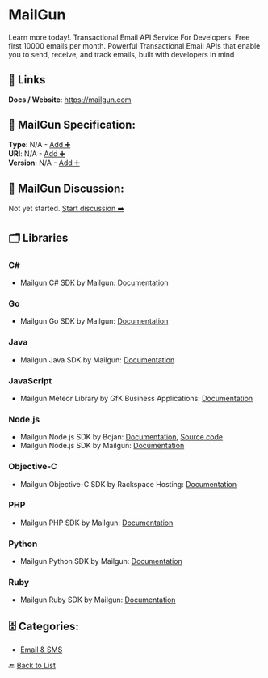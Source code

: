 # MailGun

Learn more today!. Transactional Email API Service For Developers. Free first 10000 emails per month. Powerful Transactional Email APIs that enable you to send, receive, and track emails, built with developers in mind

##  🔗 Links
**Docs / Website**: https://mailgun.com

## 🧬 MailGun Specification:
**Type**: N/A - [Add ➕](https://github.com/apis-list/apis-list/edit/main/apis.yaml#L11789)  
**URI**: N/A - [Add ➕](https://github.com/apis-list/apis-list/edit/main/apis.yaml#L11789)  
**Version**: N/A - [Add ➕](https://github.com/apis-list/apis-list/edit/main/apis.yaml#L11789)

## 💬 MailGun Discussion:
Not yet started. [Start discussion ➡️](https://github.com/apis-list/apis-list/discussions/new)

## 🗂️ Libraries
### C#
- Mailgun C# SDK by Mailgun: [Documentation](https://documentation.mailgun.com/libraries.html#c)
### Go
- Mailgun Go SDK by Mailgun: [Documentation](https://github.com/mailgun/mailgun-go)
### Java
- Mailgun Java SDK by Mailgun: [Documentation](https://documentation.mailgun.com/libraries.html#java)
### JavaScript
- Mailgun Meteor Library by GfK Business Applications: [Documentation](https://github.com/gfk-ba/meteor-mailgun-api/)
### Node.js
- Mailgun Node.js SDK by Bojan: [Documentation](https://www.npmjs.com/package/mailgun-js), [Source code](https://github.com/bojand/mailgun-js)
- Mailgun Node.js SDK by Mailgun: [Documentation](https://documentation.mailgun.com/libraries.html#node-js)
### Objective-C
- Mailgun Objective-C SDK by Rackspace Hosting: [Documentation](https://github.com/rackerlabs/objc-mailgun)
### PHP
- Mailgun PHP SDK by Mailgun: [Documentation](https://github.com/mailgun/mailgun-php)
### Python
- Mailgun Python SDK by Mailgun: [Documentation](https://documentation.mailgun.com/libraries.html#python)
### Ruby
- Mailgun Ruby SDK by Mailgun: [Documentation](https://documentation.mailgun.com/libraries.html#ruby)


## 🗄️ Categories:
- [Email & SMS](https://github.com/apis-list/apis-list#email--sms-)

🔙  [Back to List](https://github.com/apis-list/apis-list)
